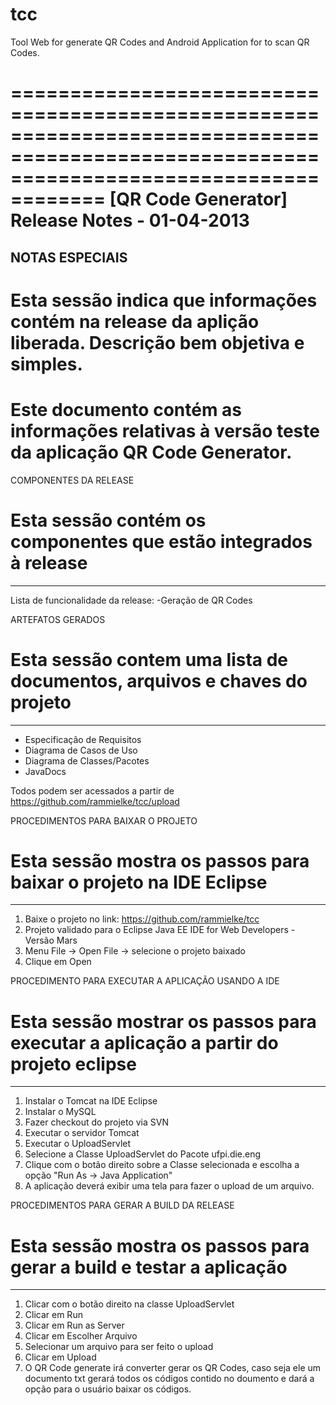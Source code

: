 # tcc
Tool Web for generate QR Codes and Android Application for to scan QR Codes.


==========================================================================================================================================
[QR Code Generator] Release Notes - 01-04-2013
==========================================================================================================================================


NOTAS ESPECIAIS
---------------------------------------------------------------------------------------------------------
# Esta sessão indica que informações contém na release da aplição liberada. Descrição bem objetiva e simples.
# Este documento contém as informações relativas à versão teste da aplicação QR Code Generator.

COMPONENTES DA RELEASE
# Esta sessão contém os componentes que estão integrados à release
------------------------------------------------------------------------------------------------------------------------------------------
Lista de funcionalidade da release:
-Geração de QR Codes

ARTEFATOS GERADOS
# Esta sessão contem uma lista de documentos, arquivos e chaves do projeto
------------------------------------------------------------------------------------------------------------------------------------------
- Especificação de Requisitos
- Diagrama de Casos de Uso
- Diagrama de Classes/Pacotes
- JavaDocs

Todos podem ser acessados a partir de 
https://github.com/rammielke/tcc/upload

PROCEDIMENTOS PARA BAIXAR O PROJETO
# Esta sessão mostra os passos para baixar o projeto na IDE Eclipse
------------------------------------------------------------------------------------------------------------------------------------------
1. Baixe o projeto no link: https://github.com/rammielke/tcc
2. Projeto validado para o Eclipse Java EE IDE for Web Developers - Versão Mars
3. Menu File -> Open File -> selecione o projeto baixado
4. Clique em Open

PROCEDIMENTO PARA EXECUTAR A APLICAÇÃO USANDO A IDE
# Esta sessão mostrar os passos para executar a aplicação a partir do projeto eclipse 
------------------------------------------------------------------------------------------------------------------------------
1. Instalar o Tomcat na IDE Eclipse
2. Instalar o MySQL
3. Fazer checkout do projeto via SVN
4. Executar o servidor Tomcat
5. Executar o UploadServlet
6. Selecione a Classe UploadServlet do Pacote ufpi.die.eng
7. Clique com o botão direito sobre a Classe selecionada e escolha a opção "Run As -> Java Application"
8. A aplicação deverá exibir uma tela para fazer o upload de um arquivo.

PROCEDIMENTOS PARA GERAR A BUILD DA RELEASE
# Esta sessão mostra os passos para gerar a build e testar a aplicação
------------------------------------------------------------------------------------------------------------------------------------------
1. Clicar com o botão direito na classe UploadServlet
2. Clicar em Run
3. Clicar em Run as Server
4. Clicar em Escolher Arquivo
5. Selecionar um arquivo para ser feito o upload
6. Clicar em Upload
7. O QR Code generate irá converter gerar os QR Codes, caso seja ele um documento txt 
gerará todos os códigos contido no doumento e dará a opção para o usuário baixar os códigos.
